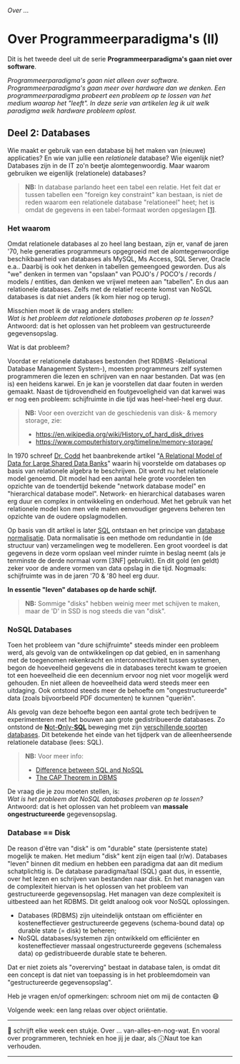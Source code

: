*Over ...*

# Over Programmeerparadigma's (II)

Dit is het tweede deel uit de serie **Programmeerparadigma's gaan niet over software**. 

*Programmeerparadigma's gaan niet alleen over software. Programmeerparadigma's gaan meer over hardware dan we denken. Een programmeerparadigma probeert een probleem op te lossen van het medium waarop het "leeft". In deze serie van artikelen leg ik uit welk paradigma welk hardware probleem oplost.*


## Deel 2: Databases

Wie maakt er gebruik van een database bij het maken van (nieuwe) applicaties? En wie van jullie een *relationele* database? Wie eigenlijk niet? Databases zijn in de IT zo'n beetje alomtegenwoordig. Maar waarom gebruiken we eigenlijk (relationele) databases?

> **NB:** In database parlando heet een tabel een relatie. Het feit dat er tussen tabellen een "foreign key constraint" kan bestaan, is niet de reden waarom een relationele database "relationeel" heet; het is omdat de gegevens in een tabel-formaat worden opgeslagen [[1]](https://vertabelo.com/blog/why-are-relational-databases-relational/).

### Het waarom

Omdat relationele databases al zo heel lang bestaan, zijn er, vanaf de jaren '70, hele generaties programmeurs opgegroeid met de alomtegenwoordige beschikbaarheid van databases als MySQL, Ms Access, SQL Server, Oracle e.a.. Daarbij is ook het denken in tabellen gemeengoed geworden. Dus als "we" denken in termen van "opslaan" van POJO's / POCO's / records / models / entities, dan denken we vrijwel meteen aan "tabellen". En dus aan relationele databases. Zelfs met de relatief recente komst van NoSQL databases is dat niet anders (ik kom hier nog op terug).

Misschien moet ik de vraag anders stellen:<br/>
*Wat is het probleem dat relationele databases proberen op te lossen?*<br/>
Antwoord: dat is het oplossen van het probleem van gestructureerde gegevensopslag.

Wat is dat probleem?

Voordat er relationele databases bestonden (het RDBMS -Relational Database Management System-), moesten programmeurs zelf systemen programmeren die lezen en schrijven van en naar bestanden. Dat was (en is) een heidens karwei. En je kan je voorstellen dat daar fouten in werden gemaakt. Naast de tijdrovendheid en foutgevoeligheid van dat karwei was er nog een probleem: schijfruimte in die tijd was heel-heel-heel erg duur.

> **NB:** Voor een overzicht van de geschiedenis van disk- & memory storage, zie:
> * https://en.wikipedia.org/wiki/History_of_hard_disk_drives
> * https://www.computerhistory.org/timeline/memory-storage/

In 1970 schreef [Dr. Codd](https://en.wikipedia.org/wiki/Edgar_F._Codd "Edgar F. Codd") het baanbrekende artikel "[A Relational Model of Data for Large Shared Data Banks](https://learnsql.com/blog/codd-article-databases/)" waarin hij voorstelde om databases op basis van relationele algebra te beschrijven. Dit wordt nu het relationele model genoemd. Dit model had een aantal hele grote voordelen ten opzichte van de toendertijd bekende "network database model" en "hierarchical database model". Network- en hierarchical databases waren erg duur en complex in ontwikkeling en onderhoud. Met het gebruik van het relationele model kon men vele malen eenvoudiger gegevens beheren ten opzichte van de oudere opslagmodellen.

Op basis van dit artikel is later [SQL](https://learnsql.com/blog/history-of-sql/) ontstaan en het principe van [database normalisatie](https://en.wikipedia.org/wiki/Database_normalization). Data normalisatie is een methode om redundantie in (de structuur van) verzamelingen weg te modelleren. Een groot voordeel is dat gegevens in deze vorm opslaan veel minder ruimte in beslag neemt (als je tenminste de derde normaal vorm [3NF] gebruikt). En dit gold (en geldt) zeker voor de andere vormen van data opslag in die tijd. Nogmaals: schijfruimte was in de jaren '70 & '80 heel erg duur.

**In essentie "leven" databases op de harde schijf.**

> **NB:** Sommige "disks" hebben weinig meer met schijven te maken, maar de 'D' in SSD is nog steeds die van "disk".

### NoSQL Databases

Toen het probleem van "dure schijfruimte" steeds minder een probleem werd, als gevolg van de ontwikkelingen op dat gebied, en in samenhang met de toegenomen rekenkracht en interconnectiviteit tussen systemen, begon de hoeveelheid gegevens die in databases terecht kwam te groeien tot een hoeveelheid die een decennium ervoor nog niet voor mogelijk werd gehouden. En niet alleen de hoeveelheid data werd steeds meer een uitdaging. Ook ontstond steeds meer de behoefte om "ongestructureerde" data (zoals bijvoorbeeld PDF documenten) te kunnen "queriën".

Als gevolg van deze behoefte begon een aantal grote tech bedrijven te experimenteren met het bouwen aan grote gedistribueerde databases. Zo ontstond de [**N**ot-**O**nly-**SQL**](https://www.geeksforgeeks.org/difference-between-sql-and-nosql/) beweging met zijn [verschillende soorten databases](https://www.geeksforgeeks.org/types-of-nosql-databases/). Dit betekende het einde van het tijdperk van de alleenheersende relationele database (lees: SQL).

> **NB:** Voor meer info:
> * [Difference between SQL and NoSQL](https://www.geeksforgeeks.org/difference-between-sql-and-nosql/)
> * [The CAP Theorem in DBMS](https://www.geeksforgeeks.org/the-cap-theorem-in-dbms/)

De vraag die je zou moeten stellen, is:<br/>
*Wat is het probleem dat NoSQL databases proberen op te lossen?*<br/>
Antwoord: dat is het oplossen van het probleem van **massale ongestructureerde** gegevensopslag.

### Database == Disk

De reason d'être van "disk" is om "durable" state (persistente state) mogelijk te maken. Het medium "disk" kent zijn eigen taal (r/w). Databases "leven" binnen dit medium en hebben een paradigma dat aan dit medium schatplichtig is. De database paradigma/taal (SQL) gaat dus, in essentie, over het lezen en schrijven van bestanden naar disk. En het managen van de complexiteit hiervan is het oplossen van het probleem van gestructureerde gegevensopslag. Het managen van deze complexiteit is uitbesteed aan het RDBMS. Dit geldt analoog ook voor NoSQL oplossingen.

* Databases (RDBMS) zijn uiteindelijk ontstaan om efficiënter en kosteneffectiever gestructureerde gegevens (schema-bound data) op durable state (= disk) te beheren;
* NoSQL databases/systemen zijn ontwikkeld om efficiënter en kosteneffectiever massaal ongestructureerde gegevens (schemaless data) op gedistribueerde durable state te beheren.
  
Dat er niet zoiets als "overerving" bestaat in database talen, is omdat dit een concept is dat niet van toepassing is in het probleemdomein van "gestructureerde gegevensopslag".

Heb je vragen en/of opmerkingen: schroom niet om mij de contacten :smile:

Volgende week: een lang relaas over object oriëntatie.

---

🍐 schrijft elke week een stukje. Over ... van-alles-en-nog-wat. 
En vooral over programmeren, techniek en hoe jij je daar, als &#9432;Naut toe kan verhouden.

---
